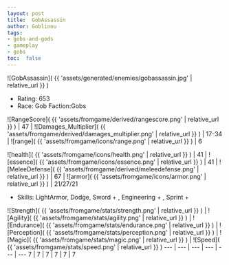 ```yaml
---
layout: post
title:  GobAssassin
author: Goblinou
tags:
- gobs-and-gods
- gameplay
- gobs
toc:  false
---
```


![GobAssassin]( {{ 'assets/generated/enemies/gobassassin.jpg' | relative_url }} )
- Rating: 653
- Race: Gob  Faction:Gobs

![RangeScore]( {{ 'assets/fromgame/derived/rangescore.png' | relative_url }} ) | 47 | ![Damages_Multiplier]( {{ 'assets/fromgame/derived/damages_multiplier.png' | relative_url }} ) | 17-34 | ![range]( {{ 'assets/fromgame/icons/range.png' | relative_url }} ) | 6


![health]( {{ 'assets/fromgame/icons/health.png' | relative_url }} ) | 41 | ![essence]( {{ 'assets/fromgame/icons/essence.png' | relative_url }} ) | 41 | ![MeleeDefense]( {{ 'assets/fromgame/derived/meleedefense.png' | relative_url }} ) | 67 | ![armor]( {{ 'assets/fromgame/icons/armor.png' | relative_url }} ) | 21/27/21

* Skills: LightArmor, Dodge, Sword + , Engineering + , Sprint + 

![Strength]( {{ 'assets/fromgame/stats/strength.png' | relative_url }} ) | ![Agility]( {{ 'assets/fromgame/stats/agility.png' | relative_url }} ) | ![Endurance]( {{ 'assets/fromgame/stats/endurance.png' | relative_url }} ) | ![Perception]( {{ 'assets/fromgame/stats/perception.png' | relative_url }} ) | ![Magic]( {{ 'assets/fromgame/stats/magic.png' | relative_url }} ) | ![Speed]( {{ 'assets/fromgame/stats/speed.png' | relative_url }} )
--- | --- | --- | --- | --- | ---
7 | 7 | 7 | 7 | 7 | 7

